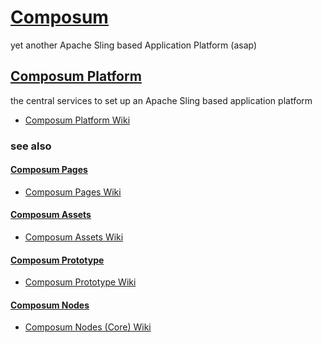 # [Composum](https://ist-software.atlassian.net/wiki/display/CMP/Composum)

yet another Apache Sling based Application Platform (asap)

## [Composum Platform](https://ist-software.atlassian.net/wiki/display/CMP/Composum+Platform)

the central services to set up an Apache Sling based application platform

* [Composum Platform Wiki](https://ist-software.atlassian.net/wiki/display/CMP/Composum+Platform)

### see also

#### [Composum Pages](https://github.com/ist-dresden/composum-pages)

* [Composum Pages Wiki](https://ist-software.atlassian.net/wiki/display/CMP/Composum+Pages)

#### [Composum Assets](https://github.com/ist-dresden/composum-assets)

* [Composum Assets Wiki](https://ist-software.atlassian.net/wiki/display/CMP/Composum+Assets)

#### [Composum Prototype](https://github.com/ist-dresden/composum-prototype)

* [Composum Prototype Wiki](https://ist-software.atlassian.net/wiki/display/CMP/Composum+Prototype)

#### [Composum Nodes](https://github.com/ist-dresden/composum)

* [Composum Nodes (Core) Wiki](https://ist-software.atlassian.net/wiki/display/CMP/Composum+Nodes)
